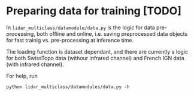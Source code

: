 # Preparing data for training [TODO]

In `lidar_multiclass/datamodule/data.py` is the logic for data pre-processing, both offline and online, i.e. saving preprocessed data objects for fast trainig vs. pre-processing at inference time. 

The loading function is dataset dependant, and there are currently a logic for both SwissTopo data (withour infrared channel) and French IGN data (with infrared channel).

For help, run 

```
python lidar_multiclass/datamodules/data.py -h
```